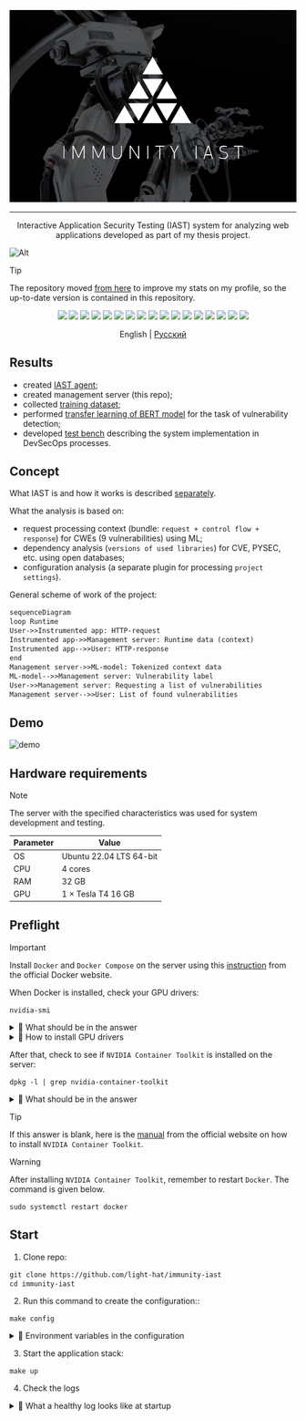 <p align="center">
<img src="assets/head.png">
</p>

<hr/>
<p align="center">Interactive Application Security Testing (IAST) system for analyzing web applications developed as part of my thesis project.</p>

![Alt](https://repobeats.axiom.co/api/embed/10d02370c829c6bce09e71bee20ebc1cba320892.svg "Repobeats analytics image")

> [!TIP]
> The repository moved <a href="https://github.com/Immunity-IAST/">from here</a> to improve my stats on my profile, so the up-to-date version is contained in this repository.

<p align="center">
<img src="https://img.shields.io/badge/nVIDIA-%2376B900.svg?style=for-the-badge&logo=nVIDIA&logoColor=white">
<img src="https://img.shields.io/badge/cuda-000000.svg?style=for-the-badge&logo=nVIDIA&logoColor=green">
<img src="https://img.shields.io/badge/jupyter-%23FA0F00.svg?style=for-the-badge&logo=jupyter&logoColor=white">
<img src="https://img.shields.io/badge/pandas-%23150458.svg?style=for-the-badge&logo=pandas&logoColor=white">
<img src="https://img.shields.io/badge/PyTorch-%23EE4C2C.svg?style=for-the-badge&logo=PyTorch&logoColor=white">
<img src="https://img.shields.io/badge/scikit--learn-%23F7931E.svg?style=for-the-badge&logo=scikit-learn&logoColor=white">
<img src="https://img.shields.io/badge/numpy-%23013243.svg?style=for-the-badge&logo=numpy&logoColor=white">
<img src="https://img.shields.io/badge/javascript-%23323330.svg?style=for-the-badge&logo=javascript&logoColor=%23F7DF1E">
<img src="https://img.shields.io/badge/vuejs-%2335495e.svg?style=for-the-badge&logo=vuedotjs&logoColor=%234FC08D">
<img src="https://img.shields.io/badge/python-3670A0?style=for-the-badge&logo=python&logoColor=ffdd54">
<img src="https://img.shields.io/badge/django-%23092E20.svg?style=for-the-badge&logo=django&logoColor=white">
<img src="https://img.shields.io/badge/DJANGO-REST-ff1709?style=for-the-badge&logo=django&logoColor=white&color=ff1709&labelColor=gray">
<img src="https://img.shields.io/badge/celery-%23a9cc54.svg?style=for-the-badge&logo=celery&logoColor=ddf4a4">
<img src="https://img.shields.io/badge/redis-%23DD0031.svg?style=for-the-badge&logo=redis&logoColor=white">
<img src="https://img.shields.io/badge/postgres-%23316192.svg?style=for-the-badge&logo=postgresql&logoColor=white">
<img src="https://img.shields.io/badge/nginx-%23009639.svg?style=for-the-badge&logo=nginx&logoColor=white">
<img src="https://img.shields.io/badge/docker-%230db7ed.svg?style=for-the-badge&logo=docker&logoColor=white">
</p>

<div align="center">
English | 
<a href="Readme.ru.md">Русский</a>
</div>

## Results

- created [IAST agent](https://github.com/light-hat/immunity-python-agent);
- created management server (this repo);
- collected [training dataset](https://huggingface.co/datasets/l1ghth4t/iast-python3-django-flask);
- performed [transfer learning of BERT model](https://huggingface.co/l1ghth4t/immunity) for the task of vulnerability detection;
- developed [test bench](https://github.com/light-hat/devsecops-stand) describing the system implementation in DevSecOps processes.

## Concept

What IAST is and how it works is described [separately](Theory.md).

What the analysis is based on:

- request processing context (bundle: `request + control flow + response`) for CWEs (9 vulnerabilities) using ML;
- dependency analysis (`versions of used libraries`) for CVE, PYSEC, etc. using open databases;
- configuration analysis (a separate plugin for processing `project settings`).

General scheme of work of the project:

```mermaid
sequenceDiagram
loop Runtime
User->>Instrumented app: HTTP-request
Instrumented app->>Management server: Runtime data (context)
Instrumented app-->>User: HTTP-response
end
Management server->>ML-model: Tokenized context data
ML-model-->>Management server: Vulnerability label
User->>Management server: Requesting a list of vulnerabilities
Management server-->>User: List of found vulnerabilities
```

## Demo

![demo](assets/demo.gif)

## Hardware requirements

> [!NOTE]
> The server with the specified characteristics was used for system development and testing.

| Parameter | Value                   |
|-----------|-------------------------|
| OS        | Ubuntu 22.04 LTS 64-bit |
| CPU       | 4 cores                 |
| RAM       | 32 GB                   |
| GPU       | 1 × Tesla T4  16 GB     |

## Preflight

> [!IMPORTANT]
> Install `Docker` and `Docker Compose` on the server using this [instruction](https://docs.docker.com/engine/install/ubuntu/) from the official Docker website.

When Docker is installed, check your GPU drivers:

```shell
nvidia-smi
```

<details>
  <summary>👀 What should be in the answer</summary>

<hr />

```
Sat Jan  4 01:37:28 2025       
+---------------------------------------------------------------------------------------+
| NVIDIA-SMI 535.183.01             Driver Version: 535.183.01   CUDA Version: 12.2     |
|-----------------------------------------+----------------------+----------------------+
| GPU  Name                 Persistence-M | Bus-Id        Disp.A | Volatile Uncorr. ECC |
| Fan  Temp   Perf          Pwr:Usage/Cap |         Memory-Usage | GPU-Util  Compute M. |
|                                         |                      |               MIG M. |
|=========================================+======================+======================|
|   0  Tesla T4                       Off | 00000000:00:06.0 Off |                  Off |
| N/A   49C    P0              28W /  70W |    783MiB / 16384MiB |      0%      Default |
|                                         |                      |                  N/A |
+-----------------------------------------+----------------------+----------------------+
```

<hr />

</details>

<details>
  <summary>👀 How to install GPU drivers</summary>

<hr />

Install driver compilation tools and kernel headers:

```shell
sudo apt update
sudo apt-get install build-essential linux-headers-$(uname -r)
```

Look for available versions of the driver:

```shell
ubuntu-drivers devices
```

Find a similar line in the output:

```text
...
driver   : nvidia-driver-535 - distro non-free recommended
...
```

This is the version of the driver you need to install:

```shell
sudo apt-get install nvidia-driver-535
```

Then restart the server:

```shell
sudo reboot
```

After rebooting, check the GPU drivers again:

```shell
nvidia-smi
```

<hr />

</details>

After that, check to see if `NVIDIA Container Toolkit` is installed on the server:

```shell
dpkg -l | grep nvidia-container-toolkit
```

<details>
  <summary>👀 What should be in the answer</summary>

<hr />

```
ii  nvidia-container-toolkit          1.17.3-1          amd64     NVIDIA Container toolkit
ii  nvidia-container-toolkit-base     1.17.3-1          amd64     NVIDIA Container Toolkit Base

```

<hr />

</details>

> [!TIP]
> If this answer is blank, here is the [manual](https://docs.nvidia.com/datacenter/cloud-native/container-toolkit/latest/install-guide.html) from the official website on how to install `NVIDIA Container Toolkit`.

> [!WARNING]
> After installing `NVIDIA Container Toolkit`, remember to restart `Docker`. The command is given below.

```shell
sudo systemctl restart docker
```

## Start

1. Clone repo:

```shell
git clone https://github.com/light-hat/immunity-iast
cd immunity-iast
```

2. Run this command to create the configuration::

```shell
make config
```

<details>

  <summary>👀 Environment variables in the configuration</summary>

<hr />

- `API_URL`: the address where the service will be deployed;

- `API_PORT`: the port on which the service will receive requests;

- `POSTGRES_HOST`: the database host (the name of the service in the application stack);

- `POSTGRES_PORT`: the port of the database;

- `POSTGRES_USER`: database user;

- `POSTGRES_PASSWORD`: database password;

- `POSTGRES_DB`: name of the database used by the service;

<hr />

</details>

3. Start the application stack:

```shell
make up
```

4. Check the logs

<details>
  <summary>👀 What a healthy log looks like at startup</summary>

<hr />

Main application log:

```shell
make logs | grep immunity
```

```text
immunity-1    | DB not yet run...
immunity-1    | DB did run.
immunity-1    | Migrations for 'core':
immunity-1    |   core/migrations/0001_initial.py
immunity-1    |     + Create model Context
immunity-1    |     + Create model DatasetLabel
immunity-1    |     + Create model Library
immunity-1    |     + Create model Project
immunity-1    |     + Create model User
immunity-1    |     + Create model DependencyVulnerability
immunity-1    |     + Add field project to library
immunity-1    |     + Create model Event
immunity-1    |     + Add field project to context
immunity-1    |     + Create model Configuration
immunity-1    |     + Create model Request
immunity-1    |     + Create model Response
immunity-1    |     + Create model Vulnerability
immunity-1    | Operations to perform:
immunity-1    |   Apply all migrations: admin, auth, contenttypes, core, sessions
immunity-1    | Running migrations:
immunity-1    |   No migrations to apply.
immunity-1    | 2025-01-31 03:28:00,341 - [INFO] - [MainThread] - core.management.commands.init_users - (init_users.py).handle(21) - Администратор уже создан.
immunity-1    | [2025-01-31 00:28:00 +0000] [12] [INFO] Starting gunicorn 23.0.0
immunity-1    | [2025-01-31 00:28:00 +0000] [12] [INFO] Listening at: http://0.0.0.0:8000 (12)
immunity-1    | [2025-01-31 00:28:00 +0000] [12] [INFO] Using worker: sync
immunity-1    | [2025-01-31 00:28:00 +0000] [13] [INFO] Booting worker with pid: 13
```

Worker log:

```shell
make logs | grep worker
```

```text
worker-1      |  
worker-1      |  -------------- celery@10488abd3a8b v5.4.0 (opalescent)
worker-1      | --- ***** ----- 
worker-1      | -- ******* ---- Linux-5.15.0-131-generic-x86_64-with-glibc2.36 2025-01-31 03:27:58
worker-1      | - *** --- * --- 
worker-1      | - ** ---------- [config]
worker-1      | - ** ---------- .> app:         conf:0x7f1d7d8c48f0
worker-1      | - ** ---------- .> transport:   redis://redis:6379//
worker-1      | - ** ---------- .> results:     redis://redis:6379/
worker-1      | - *** --- * --- .> concurrency: 4 (prefork)
worker-1      | -- ******* ---- .> task events: OFF (enable -E to monitor tasks in this worker)
worker-1      | --- ***** ----- 
worker-1      |  -------------- [queues]
worker-1      |                 .> celery           exchange=celery(direct) key=celery
worker-1      |                 
worker-1      | 
worker-1      | [tasks]
worker-1      |   . engine.context.handle_config
worker-1      |   . engine.context.handle_context
worker-1      |   . engine.context.handle_dependencies
worker-1      |   . engine.engine.run_analysis_task
worker-1      | 
worker-1      | [2025-01-31 03:27:59,044: WARNING/MainProcess] /usr/local/lib/python3.12/site-packages/celery/worker/consumer/consumer.py:508: CPendingDeprecationWarning: The broker_connection_retry configuration setting will no longer determine
worker-1      | whether broker connection retries are made during startup in Celery 6.0 and above.
worker-1      | If you wish to retain the existing behavior for retrying connections on startup,
worker-1      | you should set broker_connection_retry_on_startup to True.
worker-1      |   warnings.warn(
worker-1      | 
worker-1      | [2025-01-31 03:27:59,054: WARNING/MainProcess] /usr/local/lib/python3.12/site-packages/celery/worker/consumer/consumer.py:508: CPendingDeprecationWarning: The broker_connection_retry configuration setting will no longer determine
worker-1      | whether broker connection retries are made during startup in Celery 6.0 and above.
worker-1      | If you wish to retain the existing behavior for retrying connections on startup,
worker-1      | you should set broker_connection_retry_on_startup to True.
nginx         | /docker-entrypoint.sh: Launching /docker-entrypoint.d/30-tune-worker-processes.sh
worker-1      |   warnings.warn(
worker-1      | 
immunity-1    | [2025-01-31 00:28:00 +0000] [12] [INFO] Using worker: sync
immunity-1    | [2025-01-31 00:28:00 +0000] [13] [INFO] Booting worker with pid: 13
nginx         | 2025/01/31 00:27:57 [notice] 1#1: start worker processes
nginx         | 2025/01/31 00:27:57 [notice] 1#1: start worker process 19
nginx         | 2025/01/31 00:27:57 [notice] 1#1: start worker process 20
nginx         | 2025/01/31 00:27:57 [notice] 1#1: start worker process 21
nginx         | 2025/01/31 00:27:57 [notice] 1#1: start worker process 22
```

<hr />

</details>
